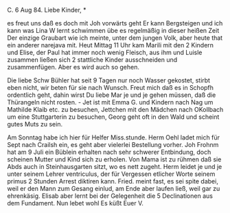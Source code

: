 C. 6 Aug 84.
Liebe Kinder, <Marie>*

es freut uns daß es doch mit Joh vorwärts geht Er kann Bergsteigen und ich kann was Lina W lernt schwimmen übe es regelmäßig in dieser heißen Zeit Der einzige Graubart wie ich meinte, unter dem jungen Volk, aber heute that ein anderer narejava mit. Heut Mittag 11 Uhr kam Marili mit den 2 Kindern und Elise, der Paul hat immer noch wenig Fleisch, aus ihm und Luisle zusammen ließen sich 2 stattliche Kinder ausschneiden und zusammenfügen. Aber es wird auch so gehen.

Die liebe Schw Bühler hat seit 9 Tagen nur noch Wasser gekostet, stirbt eben nicht, wir beten für sie nach Wunsch. Freut mich daß es in Schopfh ordentlich geht, dahin wirst Du liebe Mar je und je gehen müssen, daß die Thürangeln nicht rosten. - Jet ist mit Emma G. und Kindern nach Nag um Mathilde Klaib etc. zu besuchen, Jettchen mit den Mädchen nach OKollbach um eine Stuttgarterin zu besuchen, Georg geht oft in den Wald und scheint gutes Muts zu sein.

Am Sonntag habe ich hier für Helfer Miss.stunde. Herm Oehl ladet mich für Sept nach Crailsh ein, es geht aber vielerlei Bestellung vorher. Joh Frohnm hat am 9 Juli ein Büblein erhalten nach sehr schwerer Entbindung, doch scheinen Mutter und Kind sich zu erholen. Von Mama ist zu rühmen daß sie Abds auch in Steinhausgarten sitzt, wo es nett zugeht. Herm leidet je und je unter seinem Lehrer ventriculus, der für Vergessen etlicher Worte seinem primus 2 Stunden Arrest diktiren kann. Fried. meint fast, es sei spite dabei, weil er den Mann zum Gesang einlud, am Ende aber laufen ließ, weil gar zu ehrenkäsig. Elisab aber lernt bei der Gelegenheit die 5 Declinationen aus dem Fundament. Nun lebet wohl
 Es küßt Euer V.
